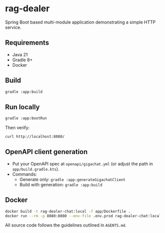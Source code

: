 # rag-dealer

Spring Boot based multi-module application demonstrating a simple HTTP service.

## Requirements
- Java 21
- Gradle 8+
- Docker

## Build

```bash
gradle :app:build
```

## Run locally

```bash
gradle :app:bootRun
```

Then verify:

```bash
curl http://localhost:8080/
```

## OpenAPI client generation

- Put your OpenAPI spec at `openapi/gigachat.yml` (or adjust the path in `app/build.gradle.kts`).
- Commands:
  - Generate only: `gradle :app:generateGigachatClient`
  - Build with generation: `gradle :app:build`

## Docker

```bash
docker build -t rag-dealer-chat:local -f app/Dockerfile .
docker run --rm -p 8080:8080 --env-file .env.prod rag-dealer-chat:local
```

All source code follows the guidelines outlined in `AGENTS.md`.

